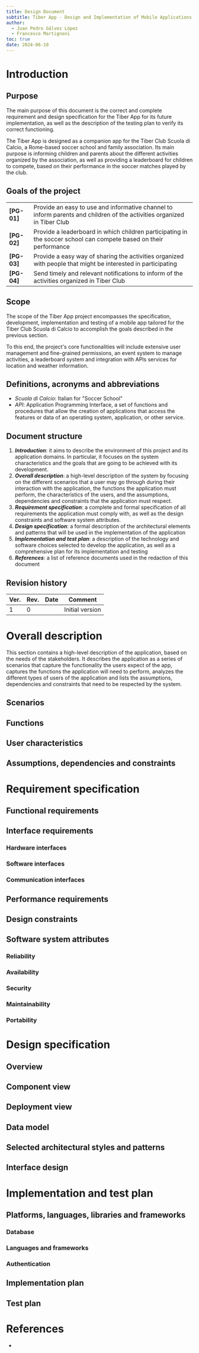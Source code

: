 ```yaml
---
title: Design Document
subtitle: Tiber App - Design and Implementation of Mobile Applications 2023/2024
author:
  - Juan Pedro Gálvez López
  - Francesco Martignoni
toc: true
date: 2024-06-10
---
```

# Introduction

## Purpose

The main purpose of this document is the correct and complete requirement and design specification for the Tiber App for its future implementation, as well as the description of the testing plan to verify its correct functioning.

The Tiber App is designed as a companion app for the Tiber Club Scuola di Calcio, a Rome-based soccer school and family association. Its main purpose is informing children and parents about the different activities organized by the association, as well as providing a leaderboard for children to compete, based on their performance in the soccer matches played by the club.

## Goals of the project

|             |                                                                                                                         |
| ----------- | ----------------------------------------------------------------------------------------------------------------------- |
| **[PG-01]** | Provide an easy to use and informative channel to inform parents and children of the activities organized in Tiber Club |
| **[PG-02]** | Provide a leaderboard in which children participating in the soccer school can compete based on their performance       |
| **[PG-03]** | Provide a easy way of sharing the activities organized with people that might be interested in participating            |
| **[PG-04]** | Send timely and relevant notifications to inform of the activities organized in Tiber Club                              |

## Scope

The scope of the Tiber App project encompasses the specification, development, implementation and testing of a mobile app tailored for the Tiber Club Scuola di Calcio to accomplish the goals described in the previous section.

To this end, the project's core functionalities will include extensive user management and fine-grained permissions, an event system to manage activities, a leaderboard system and integration with APIs services for location and weather information.

## Definitions, acronyms and abbreviations

- *Scuola di Calcio*: Italian for "Soccer School"
- *API*: Application Programming Interface, a set of functions and procedures that allow the creation of applications that access the features or data of an operating system, application, or other service.

## Document structure

1. ***Introduction***: it aims to describe the environment of this project and its application domains. In particular, it focuses on the system characteristics and the goals that are going to be achieved with its development.
2. ***Overall description***: a high-level description of the system by focusing on the different scenarios that a user may go through during their interaction with the application, the functions the application must perform, the characteristics of the users, and the assumptions, dependencies and constraints that the application must respect.
3. ***Requirement specification***: a complete and formal specification of all requirements the application must comply with, as well as the design constraints and software system attributes.
4. ***Design specification***: a formal description of the architectural elements and patterns that will be used in the implementation of the application
5. ***Implementation and test plan***: a description of the technology and software choices selected to develop the application, as well as a comprehensive plan for its implementation and testing
6. ***References***: a list of reference documents used in the redaction of this document

## Revision history

| Ver. | Rev. | Date | Comment         |
| ---- | ---- | ---- | --------------- |
| 1    | 0    |      | Initial version |

# Overall description

This section contains a high-level description of the application, based on the needs of the stakeholders. It describes the application as a series of scenarios that capture the functionality the users expect of the app, captures the functions the application will need to perform, analyzes the different types of users of the application and lists the assumptions, dependencies and constraints that need to be respected by the system.

## Scenarios


## Functions


## User characteristics


## Assumptions, dependencies and constraints


# Requirement specification

## Functional requirements


## Interface requirements


### Hardware interfaces


### Software interfaces


### Communication interfaces


## Performance requirements


## Design constraints


## Software system attributes


### Reliability


### Availability


### Security


### Maintainability


### Portability


# Design specification


## Overview


## Component view


## Deployment view


## Data model


## Selected architectural styles and patterns


## Interface design


# Implementation and test plan

## Platforms, languages, libraries and frameworks

### Database


### Languages and frameworks


### Authentication



## Implementation plan


## Test plan


# References

- 